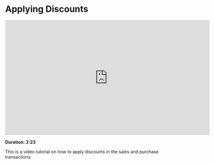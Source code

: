 # Applying Discounts

<iframe width="660" height="371" src="https://www.youtube.com/embed/0850LAIPUBU" frameborder="0" allowfullscreen></iframe>

**Duration: 2:23**

This is a video tutorial on how to apply discounts in the sales and purchase transactions.